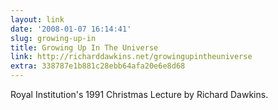 ```yaml
---
layout: link
date: '2008-01-07 16:14:41'
slug: growing-up-in
title: Growing Up In The Universe
link: http://richarddawkins.net/growingupintheuniverse
extra: 338787e1b881c28ebb64afa20e6e8d68
---
```


Royal Institution's 1991 Christmas Lecture by Richard Dawkins.